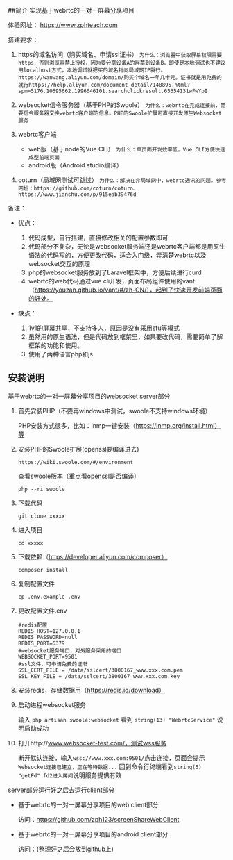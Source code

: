 ##简介
实现基于webrtc的一对一屏幕分享项目

体验网址：
https://www.zphteach.com

搭建要求：

1. https的域名访问（购买域名、申请ssl证书）
`为什么：浏览器中获取屏幕权限需要https，否则浏览器禁止授权，因为要分享设备A的屏幕到设备B，即使是本地调试也不建议用localhost方式，本地调试就把买的域名指向局域网IP就行。
https://wanwang.aliyun.com/domain/购买个域名一年几十元。证书就是用免费的就行https://help.aliyun.com/document_detail/148895.html?spm=5176.10695662.1996646101.searchclickresult.65354131wFwYpI`

2. websocket信令服务器（基于PHP的Swoole）
`为什么：webrtc在完成连接前，需要信令服务器交换webrtc客户端的信息。PHP的Swoole扩展可直接开发原生Websocket服务`

3. webrtc客户端
    * web版（基于node的Vue CLI）
    `为什么：单页面开发效率低，Vue CLI方便快速成型前端页面`
    * android版（Android studio编译）

4. coturn（局域网测试可跳过）
`为什么：解决在非局域网中，webrtc通讯的问题。参考网址：https://github.com/coturn/coturn、https://www.jianshu.com/p/915eab39476d`

备注：

* 优点：
     1. 代码成型，自行搭建，直接修改相关的配置参数即可
     2. 代码部分不复杂，无论是websocket服务端还是webrtc客户端都是用原生语法的代码写的，方便更改代码，适合入门级，弄清楚webrtc以及websocket交互的原理
     3. php的websocket服务放到了Laravel框架中，方便后续进行curd
     4. webrtc的web代码通过vue cli开发，页面布局组件使用的vant（https://youzan.github.io/vant/#/zh-CN/），起到了快速开发前端页面的好处。
        
* 缺点：
     1. 1v1的屏幕共享，不支持多人，原因是没有采用sfu等模式
     2. 虽然用的原生语法，但是代码放到框架里，如果要改代码，需要简单了解框架的功能和使用。
     3. 使用了两种语言php和js

## 安装说明
基于webrtc的一对一屏幕分享项目的websocket server部分

1. 首先安装PHP（不要再windows中测试，swoole不支持windows环境）

    PHP安装方式很多，比如：lnmp一键安装（https://lnmp.org/install.html）等

2. 安装PHP的Swoole扩展(openssl要编译进去)

    `https://wiki.swoole.com/#/environment`

    查看swoole版本（重点看openssl是否编译）
    
    `php --ri swoole` 
    
3. 下载代码

    `git clone xxxxx`
    
4. 进入项目

    `cd xxxxx`   
    
5. 下载依赖（https://developer.aliyun.com/composer）

    `composer install`
   
6. 复制配置文件

    `cp .env.example .env` 

7. 更改配置文件.env
    ```
   #redis配置
   REDIS_HOST=127.0.0.1
   REDIS_PASSWORD=null
   REDIS_PORT=6379
   #websocket服务端口，对外服务采用的端口
   WEBSOCKET_PORT=9501
   #ssl文件，可申请免费的证书
   SSL_CERT_FILE = /data/sslcert/3800167_www.xxx.com.pem
   SSL_KEY_FILE = /data/sslcert/3800167_www.xxx.com.key
    ```
 
8. 安装redis，存储数据用（https://redis.io/download）
 
9. 启动进程websocket服务
 
    输入
    `php artisan swoole:websocket`
    看到
    `string(13) "WebrtcService"`
    说明启动成功
    
10. 打开http://www.websocket-test.com/，测试wss服务
    
    断开默认连接，输入`wss://www.xxx.com:9501/`点击连接，页面会提示`Websocket连接已建立，正在等待数据...`
    回到命令行终端看到`string(5) "getFd" fd2进入房间`说明服务提供有效

server部分运行好之后去运行client部分
* 基于webrtc的一对一屏幕分享项目的web client部分

    访问：https://github.com/zph123/screenShareWebClient
    
* 基于webrtc的一对一屏幕分享项目的android client部分

    访问：(整理好之后会放到github上)
